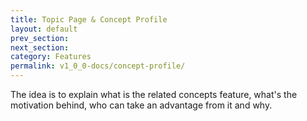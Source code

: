 ```yaml
---
title: Topic Page & Concept Profile
layout: default
prev_section:
next_section: 
category: Features
permalink: v1_0_0-docs/concept-profile/
---
```

The idea is to explain what is the related concepts feature, what's the motivation behind, who can take an advantage from it and why.
